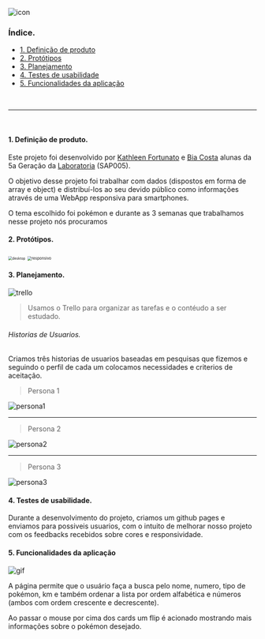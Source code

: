 

![icon](https://image.flaticon.com/icons/png/128/1033/1033032.png)

### Índice.

* [1. Definição de produto](#definicaoproduto)
* [2. Protótipos](#prototipos)
* [3. Planejamento](#planejamento)
* [4. Testes de usabilidade](#testesusabilidade)
* [5. Funcionalidades da aplicação](#funcionalidadesaplicacao)

&nbsp;

---

&nbsp;

#### 1. Definição de produto. <a name="definicaoproduto"></a>

Este projeto foi desenvolvido por [Kathleen Fortunato](https://github.com/Fortunatok) e [Bia Costa](https://github.com/biacostadev) alunas da 5a Geração da [Laboratoria](https://github.com/Laboratoria) (SAP005).

O objetivo desse projeto foi trabalhar com dados (dispostos em forma de array e object) e distribuí-los ao seu devido público como informações através de uma WebApp responsiva para smartphones. 

O tema escolhido foi pokémon e durante as 3 semanas que trabalhamos nesse projeto nós procuramos 

#### 2. Protótipos. <a name="prototipos"></a>

<img src="img-readme/desktop.jpeg" alt="desktop" style="zoom:50%;" />

<img src="img-readme/responsivo.jpeg" alt="responsivo" style="zoom:55%;" />

#### 3. Planejamento. <a name="planejamento"></a>

<img src="img-readme/trello.png" alt="trello" />

> Usamos o Trello para organizar as tarefas e o contéudo a ser estudado.

###### Historias de Usuarios.

Criamos três historias de usuarios baseadas em pesquisas que fizemos e seguindo o perfil de cada um colocamos necessidades e criterios de aceitação.

> Persona 1

<img src="img-readme/persona1.png" alt="persona1" />

---

> Persona 2

<img src="img-readme/persona2.png" alt="persona2" />

---

> Persona 3

<img src="img-readme/persona3.png" alt="persona3" />

#### 4. Testes de usabilidade. <a name="testesusabilidade"></a>

Durante a desenvolvimento do projeto, criamos um github pages e enviamos para possiveis usuarios, com o intuito de melhorar nosso projeto com os feedbacks recebidos sobre cores e responsividade.

#### 5. Funcionalidades da aplicação <a name="funcionalidadesaplicacao"></a>

<img src="img-readme/pokepedia.gif" alt="gif" />

A página permite que o usuário faça a busca pelo nome, numero, tipo de pokémon, km e também ordenar a lista por ordem alfabética e números (ambos com ordem crescente e decrescente).

Ao passar o mouse por cima dos cards um flip é acionado mostrando mais informações sobre o pokémon desejado.
